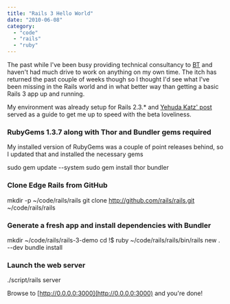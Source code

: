 ```yaml
---
title: "Rails 3 Hello World"
date: "2010-06-08"
category:
  - "code"
  - "rails"
  - "ruby"
---
```


The past while I've been busy providing technical consultancy to [BT](http://bt.com) and haven't had much drive to work on anything on my own time. The itch has returned the past couple of weeks though so I thought I'd see what I've been missing in the Rails world and in what better way than getting a basic Rails 3 app up and running.

My environment was already setup for Rails 2.3.\* and [Yehuda Katz' post](http://yehudakatz.com/2009/12/31/spinning-up-a-new-rails-app/) served as a guide to get me up to speed with the beta loveliness.

### RubyGems 1.3.7 along with Thor and Bundler gems required

My installed version of RubyGems was a couple of point releases behind, so I updated that and installed the necessary gems

sudo gem update --system
sudo gem install thor bundler

### Clone Edge Rails from GitHub

mkdir -p ~/code/rails/rails
git clone http://github.com/rails/rails.git ~/code/rails/rails

### Generate a fresh app and install dependencies with Bundler

mkdir ~/code/rails/rails-3-demo
cd !$
ruby ~/code/rails/rails/bin/rails new . --dev
bundle install

### Launch the web server

./script/rails server

Browse to [http://0.0.0.0:3000](http://0.0.0.0:3000) and you're done!
